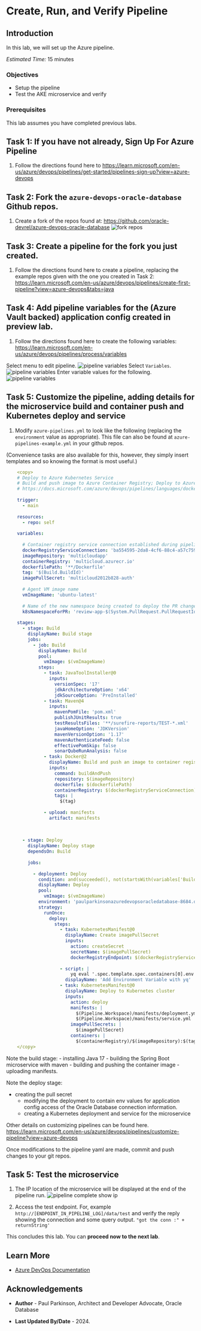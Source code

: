 # Create, Run, and Verify Pipeline

## Introduction

In this lab, we will set up the Azure pipeline.

*Estimated Time:* 15 minutes

### Objectives

* Setup the pipeline
* Test the AKE microservice and verify  

### Prerequisites

This lab assumes you have completed previous labs.

## Task 1: If you have not already, Sign Up For Azure Pipeline

   1. Follow the directions found here to https://learn.microsoft.com/en-us/azure/devops/pipelines/get-started/pipelines-sign-up?view=azure-devops


## Task 2: Fork the `azure-devops-oracle-database` Github repos.

   1. Create a fork of the repos found at: https://github.com/oracle-devrel/azure-devops-oracle-database
      ![fork repos](images/forkrepos.png " ")

## Task 3: Create a pipeline for the fork you just created.

   1. Follow the directions found here to create a pipeline, replacing the example repos given with the one you created in Task 2: https://learn.microsoft.com/en-us/azure/devops/pipelines/create-first-pipeline?view=azure-devops&tabs=java

## Task 4: Add pipeline variables for the (Azure Vault backed) application config created in preview lab.

   1. Follow the directions found here to create the following variables: https://learn.microsoft.com/en-us/azure/devops/pipelines/process/variables

   Select menu to edit pipeline.
   ![pipeline variables](images/editpipeline.png " ")
   Select `Variables`.
   ![pipeline variables](images/selectvariables.png " ")
   Enter variable values for the following.
   ![pipeline variables](images/variables.png " ")

## Task 5: Customize the pipeline, adding details for the microservice build and container push and Kubernetes deploy and service

   1. Modify `azure-pipelines.yml` to look like the following (replacing the `environment` value as appropriate). This file can also be found at `azure-pipelines-example.yml` in your github repos.

   (Convenience tasks are also available for this, however, they simply insert templates and so knowing the format is most useful.)

```yaml
    <copy>
    # Deploy to Azure Kubernetes Service
    # Build and push image to Azure Container Registry; Deploy to Azure Kubernetes Service
    # https://docs.microsoft.com/azure/devops/pipelines/languages/docker
    
    trigger:
      - main
    
    resources:
      - repo: self
    
    variables:
    
      # Container registry service connection established during pipeline creation
      dockerRegistryServiceConnection: 'ba554595-2da8-4cf6-88c4-a57c75966491'
      imageRepository: 'multicloudapp'
      containerRegistry: 'multicloud.azurecr.io'
      dockerfilePath: '**/Dockerfile'
      tag: '$(Build.BuildId)'
      imagePullSecret: 'multicloud2012b828-auth'
    
      # Agent VM image name
      vmImageName: 'ubuntu-latest'
    
      # Name of the new namespace being created to deploy the PR changes.
      k8sNamespaceForPR: 'review-app-$(System.PullRequest.PullRequestId)'
    
    stages:
      - stage: Build
        displayName: Build stage
        jobs:
          - job: Build
            displayName: Build
            pool:
              vmImage: $(vmImageName)
            steps:
              - task: JavaToolInstaller@0
                inputs:
                  versionSpec: '17'
                  jdkArchitectureOption: 'x64'
                  jdkSourceOption: 'PreInstalled'
              - task: Maven@4
                inputs:
                  mavenPomFile: 'pom.xml'
                  publishJUnitResults: true
                  testResultsFiles: '**/surefire-reports/TEST-*.xml'
                  javaHomeOption: 'JDKVersion'
                  mavenVersionOption: '1.17'
                  mavenAuthenticateFeed: false
                  effectivePomSkip: false
                  sonarQubeRunAnalysis: false
              - task: Docker@2
                displayName: Build and push an image to container registry
                inputs:
                  command: buildAndPush
                  repository: $(imageRepository)
                  dockerfile: $(dockerfilePath)
                  containerRegistry: $(dockerRegistryServiceConnection)
                  tags: |
                    $(tag)
    
              - upload: manifests
                artifact: manifests
    
    
    
      - stage: Deploy
        displayName: Deploy stage
        dependsOn: Build
    
        jobs:
    
          - deployment: Deploy
            condition: and(succeeded(), not(startsWith(variables['Build.SourceBranch'], 'refs/pull/')))
            displayName: Deploy
            pool:
              vmImage: $(vmImageName)
            environment: 'paulparkinsonazuredevopsoracledatabase-8684.default'
            strategy:
              runOnce:
                deploy:
                  steps:
                    - task: KubernetesManifest@0
                      displayName: Create imagePullSecret
                      inputs:
                        action: createSecret
                        secretName: $(imagePullSecret)
                        dockerRegistryEndpoint: $(dockerRegistryServiceConnection)
    
                    - script: |
                        yq eval '.spec.template.spec.containers[0].env += [{"name": "AZURE_LOG_LEVEL", "value": "verbose"},  {"name": "AZURE_CLIENT_ID", "value": "$(AZURE_CLIENT_ID)"}, {"name": "AZURE_CLIENT_SECRET", "value": "$(AZURE_CLIENT_SECRET)"}, {"name": "AZURE_TENANT_ID", "value": "$(AZURE_TENANT_ID)"}]' -i $(Pipeline.Workspace)/manifests/deployment.yml
                      displayName: 'Add Environment Variable with yq'
                    - task: KubernetesManifest@0
                      displayName: Deploy to Kubernetes cluster
                      inputs:
                        action: deploy
                        manifests: |
                          $(Pipeline.Workspace)/manifests/deployment.yml
                          $(Pipeline.Workspace)/manifests/service.yml
                        imagePullSecrets: |
                          $(imagePullSecret)
                        containers: |
                          $(containerRegistry)/$(imageRepository):$(tag)
    </copy>
   ```
    
   Note the build stage:
    - installing Java 17
    - building the Spring Boot microservice with maven
    - building and pushing the container image
    - uploading manifests.

   Note the deploy stage: 
   - creating the pull secret
     - modifying the deployment to contain env values for application config access of the Oracle Database connection information.
     - creating a Kubernetes deployment and service for the microservice

   Other details on customizing pipelines can be found here. https://learn.microsoft.com/en-us/azure/devops/pipelines/customize-pipeline?view=azure-devops

   Once modifications to the pipeline yaml are made, commit and push changes to your git repos.

## Task 5: Test the microservice

   1. The IP location of the microservice will be displayed at the end of the pipeline run.
       ![pipeline complete show ip](./images/jobcomplete-showip.png " ")
 
   2. Access the test endpoint. For, example `http://[ENDPOINT_IN_PIPELINE_LOG]/data/test` and verify the reply showing the connection and some query output.
     `"got the conn :" + returnString'`


This concludes this lab. You can **proceed now to the next lab**.

## Learn More

* [Azure DevOps Documentation](https://learn.microsoft.com/en-us/azure/devops/?view=azure-devops)

## Acknowledgements

* **Author** - Paul Parkinson, Architect and Developer Advocate, Oracle Database

* **Last Updated By/Date** - 2024.